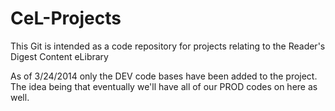 CeL-Projects
============

This Git is intended as a code repository for projects relating to the Reader's Digest Content eLibrary

As of 3/24/2014 only the DEV code bases have been added to the project. The idea being that eventually we'll have all of our PROD codes on here as well. 


